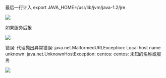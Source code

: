 最后一行计入 export JAVA_HOME=/usr/lib/jvm/java-1.2/jre

![](D:/download/youdaonote-pull-master/data/Technology/Linux/centos/images/2DC7FAB9EAB34C7C9C3124112E99C4E8TYFX7%@_H3H7DK_8758RL$L.jpg)



如果服务后报

![](D:/download/youdaonote-pull-master/data/Technology/Linux/centos/images/A9D686E93B8E44D285A1CD708F41C377clipboard.png)



错误: 代理抛出异常错误: java.net.MalformedURLException: Local host name unknown: java.net.UnknownHostException: centos: centos: 未知的名称或服务

![](D:/download/youdaonote-pull-master/data/Technology/Linux/centos/images/06300F75FB6644618B07A9BA194E838Aclipboard.png)

